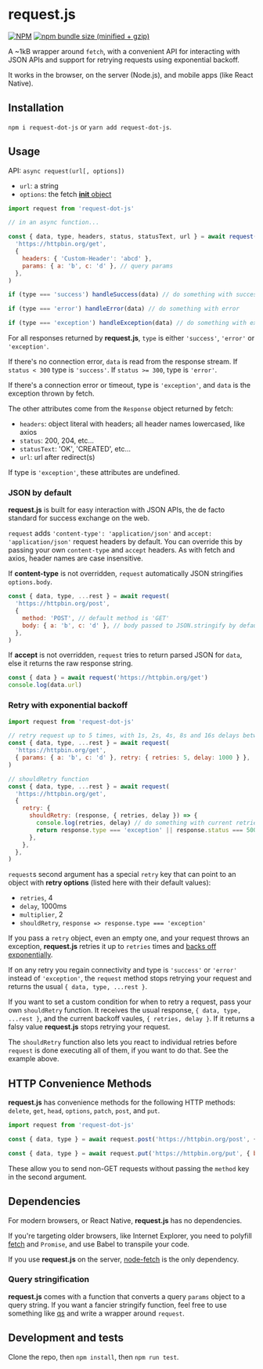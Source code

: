 # request.js


[![NPM](https://img.shields.io/npm/v/request-dot-js.svg)](https://www.npmjs.com/package/request.js)
[![npm bundle size (minified + gzip)](https://img.shields.io/bundlephobia/minzip/request-dot-js.svg)](https://www.npmjs.com/package/request.js)

A ~1kB wrapper around `fetch`, with a convenient API for interacting with JSON APIs and support for retrying requests using exponential backoff.

It works in the browser, on the server (Node.js), and mobile apps (like React Native).


## Installation
`npm i request-dot-js` or `yarn add request-dot-js`.


## Usage
API: `async request(url[, options])`

- `url`: a string
- `options`: the fetch [__init__ object](https://developer.mozilla.org/en-US/docs/Web/API/WindowOrWorkerGlobalScope/fetch#Syntax)

~~~js
import request from 'request-dot-js'

// in an async function...

const { data, type, headers, status, statusText, url } = await request(
  'https://httpbin.org/get',
  {
    headers: { 'Custom-Header': 'abcd' },
    params: { a: 'b', c: 'd' }, // query params
  },
)

if (type === 'success') handleSuccess(data) // do something with success

if (type === 'error') handleError(data) // do something with error

if (type === 'exception') handleException(data) // do something with exception
~~~

For all responses returned by __request.js__, `type` is either `'success'`, `'error'` or `'exception'`.

If there's no connection error, `data` is read from the response stream. If `status < 300` type is `'success'`. If `status >= 300`, type is `'error'`.

If there's a connection error or timeout, type is `'exception'`, and `data` is the exception thrown by fetch.

The other attributes come from the `Response` object returned by fetch:

- `headers`: object literal with headers; all header names lowercased, like axios
- `status`: 200, 204, etc...
- `statusText`: 'OK', 'CREATED', etc...
- `url`: url after redirect(s)

If type is `'exception'`, these attributes are undefined.


### JSON by default
__request.js__ is built for easy interaction with JSON APIs, the de facto standard for success exchange on the web.

`request` adds `'content-type': 'application/json'` and `accept: 'application/json'` request headers by default. You can override this by passing your own `content-type` and `accept` headers. As with fetch and axios, header names are case insensitive.

If __content-type__ is not overridden, `request` automatically JSON stringifies `options.body`.

~~~js
const { data, type, ...rest } = await request(
  'https://httpbin.org/post',
  {
    method: 'POST', // default method is 'GET'
    body: { a: 'b', c: 'd' }, // body passed to JSON.stringify by default
  },
)
~~~

If __accept__ is not overridden, `request` tries to return parsed JSON for `data`, else it returns the raw response string.

~~~js
const { data } = await request('https://httpbin.org/get')
console.log(data.url)
~~~


### Retry with exponential backoff
~~~js
import request from 'request-dot-js'

// retry request up to 5 times, with 1s, 2s, 4s, 8s and 16s delays between retries
const { data, type, ...rest } = await request(
  'https://httpbin.org/get',
  { params: { a: 'b', c: 'd' }, retry: { retries: 5, delay: 1000 } },
)

// shouldRetry function
const { data, type, ...rest } = await request(
  'https://httpbin.org/get',
  {
    retry: {
      shouldRetry: (response, { retries, delay }) => {
        console.log(retries, delay) // do something with current retries and delay if you want
        return response.type === 'exception' || response.status === 500
      },
    },
  },
)
~~~

`request`s second argument has a special `retry` key that can point to an object with __retry options__ (listed here with their default values):

- `retries`, 4
- `delay`, 1000ms
- `multiplier`, 2
- `shouldRetry`, `response => response.type === 'exception'`

If you pass a `retry` object, even an empty one, and your request throws an exception, __request.js__ retries it up to `retries` times and [backs off exponentially](https://en.wikipedia.org/wiki/Exponential_backoff).

If on any retry you regain connectivity and type is `'success'` or `'error'` instead of `'exception'`, the `request` method stops retrying your request and returns the usual `{ data, type, ...rest }`.

If you want to set a custom condition for when to retry a request, pass your own `shouldRetry` function. It receives the usual response, `{ data, type, ...rest }`, and the current backoff vaules, `{ retries, delay }`. If it returns a falsy value __request.js__ stops retrying your request.

The `shouldRetry` function also lets you react to individual retries before `request` is done executing all of them, if you want to do that. See the example above.


## HTTP Convenience Methods
__request.js__ has convenience methods for the following HTTP methods: `delete`, `get`, `head`, `options`, `patch`, `post`, and `put`.

~~~js
import request from 'request-dot-js'

const { data, type } = await request.post('https://httpbin.org/post', { body: { a: 'b' } })

const { data, type } = await request.put('https://httpbin.org/put', { body: { a: 'b' } })
~~~

These allow you to send non-GET requests without passing the `method` key in the second argument.


## Dependencies
For modern browsers, or React Native, __request.js__ has no dependencies.

If you're targeting older browsers, like Internet Explorer, you need to polyfill [fetch](https://github.com/github/fetch) and `Promise`, and use Babel to transpile your code.

If you use __request.js__ on the server, [node-fetch](https://github.com/bitinn/node-fetch) is the only dependency.


### Query stringification
__request.js__ comes with a function that converts a query `params` object to a query string. If you want a fancier stringify function, feel free to use something like [qs](https://github.com/ljharb/qs) and write a wrapper around `request`.


## Development and tests
Clone the repo, then `npm install`, then `npm run test`.
